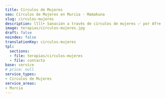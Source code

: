 ```yaml
---
title: Círculos de Mujeres
seo: Círculos de Mujeres en Murcia - Mamakuna
slug: circulos-mujeres
description: llll➤ Sanación a través de círculos de mujeres ✅ por Afree.
image: terapias/circulos-mujeres.jpg
draft: false
noindex: false
translationKey: circulos-mujeres
tpl:
  sections:
  - file: terapias/circulos-mujeres
  - file: contacto
base: service
# price: null
service_types:
- Círculos de Mujeres
service_areas:
- Murcia
---
```

